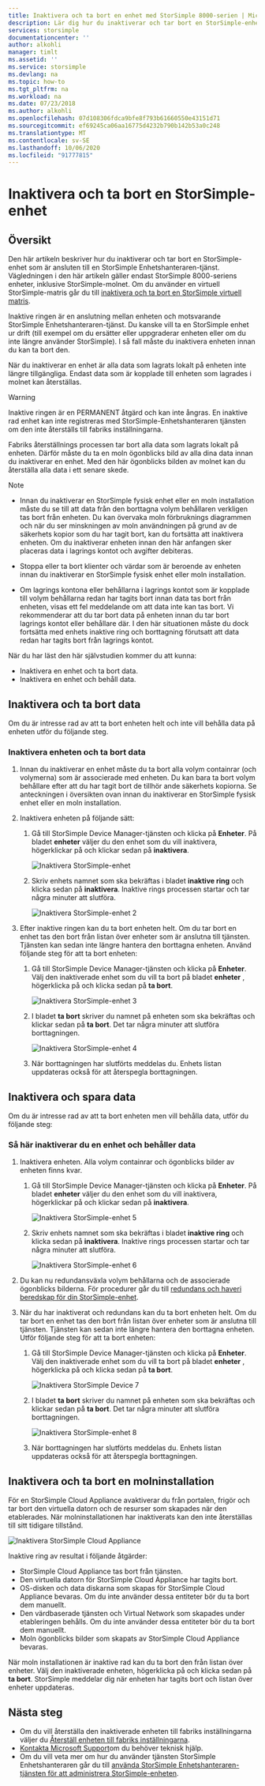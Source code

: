 ```yaml
---
title: Inaktivera och ta bort en enhet med StorSimple 8000-serien | Microsoft Docs
description: Lär dig hur du inaktiverar och tar bort en StorSimple-enhet som är ansluten till en StorSimple Enhetshanteraren-tjänst.
services: storsimple
documentationcenter: ''
author: alkohli
manager: timlt
ms.assetid: ''
ms.service: storsimple
ms.devlang: na
ms.topic: how-to
ms.tgt_pltfrm: na
ms.workload: na
ms.date: 07/23/2018
ms.author: alkohli
ms.openlocfilehash: 07d108306fdca9bfe8f793b61660550e43151d71
ms.sourcegitcommit: ef69245ca06aa16775d4232b790b142b53a0c248
ms.translationtype: MT
ms.contentlocale: sv-SE
ms.lasthandoff: 10/06/2020
ms.locfileid: "91777815"
---
```

# <a name="deactivate-and-delete-a-storsimple-device"></a>Inaktivera och ta bort en StorSimple-enhet

## <a name="overview"></a>Översikt

Den här artikeln beskriver hur du inaktiverar och tar bort en StorSimple-enhet som är ansluten till en StorSimple Enhetshanteraren-tjänst. Vägledningen i den här artikeln gäller endast StorSimple 8000-seriens enheter, inklusive StorSimple-molnet. Om du använder en virtuell StorSimple-matris går du till [inaktivera och ta bort en StorSimple virtuell matris](storsimple-virtual-array-deactivate-and-delete-device.md).

Inaktive ringen är en anslutning mellan enheten och motsvarande StorSimple Enhetshanteraren-tjänst. Du kanske vill ta en StorSimple enhet ur drift (till exempel om du ersätter eller uppgraderar enheten eller om du inte längre använder StorSimple). I så fall måste du inaktivera enheten innan du kan ta bort den.

När du inaktiverar en enhet är alla data som lagrats lokalt på enheten inte längre tillgängliga. Endast data som är kopplade till enheten som lagrades i molnet kan återställas.

> [!WARNING]
> Inaktive ringen är en PERMANENT åtgärd och kan inte ångras. En inaktive rad enhet kan inte registreras med StorSimple-Enhetshanteraren tjänsten om den inte återställs till fabriks inställningarna.
>
> Fabriks återställnings processen tar bort alla data som lagrats lokalt på enheten. Därför måste du ta en moln ögonblicks bild av alla dina data innan du inaktiverar en enhet. Med den här ögonblicks bilden av molnet kan du återställa alla data i ett senare skede.

> [!NOTE]
>
> - Innan du inaktiverar en StorSimple fysisk enhet eller en moln installation måste du se till att data från den borttagna volym behållaren verkligen tas bort från enheten. Du kan övervaka moln förbruknings diagrammen och när du ser minskningen av moln användningen på grund av de säkerhets kopior som du har tagit bort, kan du fortsätta att inaktivera enheten. Om du inaktiverar enheten innan den här anfangen sker placeras data i lagrings kontot och avgifter debiteras.
>
> - Stoppa eller ta bort klienter och värdar som är beroende av enheten innan du inaktiverar en StorSimple fysisk enhet eller moln installation.
>
> - Om lagrings kontona eller behållarna i lagrings kontot som är kopplade till volym behållarna redan har tagits bort innan data tas bort från enheten, visas ett fel meddelande om att data inte kan tas bort. Vi rekommenderar att du tar bort data på enheten innan du tar bort lagrings kontot eller behållare där. I den här situationen måste du dock fortsätta med enhets inaktive ring och borttagning förutsatt att data redan har tagits bort från lagrings kontot.

När du har läst den här självstudien kommer du att kunna:

- Inaktivera en enhet och ta bort data.
- Inaktivera en enhet och behåll data.

## <a name="deactivate-and-delete-data"></a>Inaktivera och ta bort data

Om du är intresse rad av att ta bort enheten helt och inte vill behålla data på enheten utför du följande steg.

### <a name="to-deactivate-the-device-and-delete-the-data"></a>Inaktivera enheten och ta bort data

1. Innan du inaktiverar en enhet måste du ta bort alla volym containrar (och volymerna) som är associerade med enheten. Du kan bara ta bort volym behållare efter att du har tagit bort de tillhör ande säkerhets kopiorna. Se anteckningen i översikten ovan innan du inaktiverar en StorSimple fysisk enhet eller en moln installation.

2. Inaktivera enheten på följande sätt:

   1. Gå till StorSimple Device Manager-tjänsten och klicka på **Enheter**. På bladet **enheter** väljer du den enhet som du vill inaktivera, högerklickar på och klickar sedan på **inaktivera**.

        ![Inaktivera StorSimple-enhet](./media/storsimple-8000-deactivate-and-delete-device/deactivate1.png)
   2. Skriv enhets namnet som ska bekräftas i bladet **inaktive ring** och klicka sedan på **inaktivera**. Inaktive rings processen startar och tar några minuter att slutföra.

        ![Inaktivera StorSimple-enhet 2](./media/storsimple-8000-deactivate-and-delete-device/deactivate2.png)

3. Efter inaktive ringen kan du ta bort enheten helt. Om du tar bort en enhet tas den bort från listan över enheter som är anslutna till tjänsten. Tjänsten kan sedan inte längre hantera den borttagna enheten. Använd följande steg för att ta bort enheten:
   
   1. Gå till StorSimple Device Manager-tjänsten och klicka på **Enheter**. Välj den inaktiverade enhet som du vill ta bort på bladet **enheter** , högerklicka på och klicka sedan på **ta bort**.

        ![Inaktivera StorSimple-enhet 3](./media/storsimple-8000-deactivate-and-delete-device/deactivate5.png)
   2. I bladet **ta bort** skriver du namnet på enheten som ska bekräftas och klickar sedan på **ta bort**. Det tar några minuter att slutföra borttagningen.

        ![Inaktivera StorSimple-enhet 4](./media/storsimple-8000-deactivate-and-delete-device/deactivate6.png)
   3. När borttagningen har slutförts meddelas du. Enhets listan uppdateras också för att återspegla borttagningen.

## <a name="deactivate-and-retain-data"></a>Inaktivera och spara data

Om du är intresse rad av att ta bort enheten men vill behålla data, utför du följande steg:

### <a name="to-deactivate-a-device-and-retain-the-data"></a>Så här inaktiverar du en enhet och behåller data

1. Inaktivera enheten. Alla volym containrar och ögonblicks bilder av enheten finns kvar.
   
   1. Gå till StorSimple Device Manager-tjänsten och klicka på **Enheter**. På bladet **enheter** väljer du den enhet som du vill inaktivera, högerklickar på och klickar sedan på **inaktivera**.

         ![Inaktivera StorSimple-enhet 5](./media/storsimple-8000-deactivate-and-delete-device/deactivate1.png)
   2. Skriv enhets namnet som ska bekräftas i bladet **inaktive ring** och klicka sedan på **inaktivera**. Inaktive rings processen startar och tar några minuter att slutföra.

         ![Inaktivera StorSimple-enhet 6](./media/storsimple-8000-deactivate-and-delete-device/deactivate2.png)
2. Du kan nu redundansväxla volym behållarna och de associerade ögonblicks bilderna. För procedurer går du till [redundans och haveri beredskap för din StorSimple-enhet](storsimple-8000-device-failover-disaster-recovery.md).
3. När du har inaktiverat och redundans kan du ta bort enheten helt. Om du tar bort en enhet tas den bort från listan över enheter som är anslutna till tjänsten. Tjänsten kan sedan inte längre hantera den borttagna enheten. Utför följande steg för att ta bort enheten:
   
   1. Gå till StorSimple Device Manager-tjänsten och klicka på **Enheter**. Välj den inaktiverade enhet som du vill ta bort på bladet **enheter** , högerklicka på och klicka sedan på **ta bort**.

       ![Inaktivera StorSimple Device 7](./media/storsimple-8000-deactivate-and-delete-device/deactivate5.png)
   2. I bladet **ta bort** skriver du namnet på enheten som ska bekräftas och klickar sedan på **ta bort**. Det tar några minuter att slutföra borttagningen.

       ![Inaktivera StorSimple-enhet 8](./media/storsimple-8000-deactivate-and-delete-device/deactivate6.png)
   3. När borttagningen har slutförts meddelas du. Enhets listan uppdateras också för att återspegla borttagningen.

## <a name="deactivate-and-delete-a-cloud-appliance"></a>Inaktivera och ta bort en molninstallation

För en StorSimple Cloud Appliance avaktiverar du från portalen, frigör och tar bort den virtuella datorn och de resurser som skapades när den etablerades. När molninstallationen har inaktiverats kan den inte återställas till sitt tidigare tillstånd.

![Inaktivera StorSimple Cloud Appliance](./media/storsimple-8000-deactivate-and-delete-device/deactivate7.png)

Inaktive ring av resultat i följande åtgärder:

* StorSimple Cloud Appliance tas bort från tjänsten.
* Den virtuella datorn för StorSimple Cloud Appliance har tagits bort.
* OS-disken och data diskarna som skapas för StorSimple Cloud Appliance bevaras. Om du inte använder dessa entiteter bör du ta bort dem manuellt.
* Den värdbaserade tjänsten och Virtual Network som skapades under etableringen behålls. Om du inte använder dessa entiteter bör du ta bort dem manuellt.
* Moln ögonblicks bilder som skapats av StorSimple Cloud Appliance bevaras.

När moln installationen är inaktive rad kan du ta bort den från listan över enheter. Välj den inaktiverade enheten, högerklicka på och klicka sedan på **ta bort**. StorSimple meddelar dig när enheten har tagits bort och listan över enheter uppdateras.

## <a name="next-steps"></a>Nästa steg

* Om du vill återställa den inaktiverade enheten till fabriks inställningarna väljer du [Återställ enheten till fabriks inställningarna](storsimple-8000-manage-device-controller.md#reset-the-device-to-factory-default-settings).
* [Kontakta Microsoft Support](storsimple-8000-contact-microsoft-support.md)om du behöver teknisk hjälp.
* Om du vill veta mer om hur du använder tjänsten StorSimple Enhetshanteraren går du till [använda StorSimple Enhetshanteraren-tjänsten för att administrera StorSimple-enheten](storsimple-8000-manager-service-administration.md).

